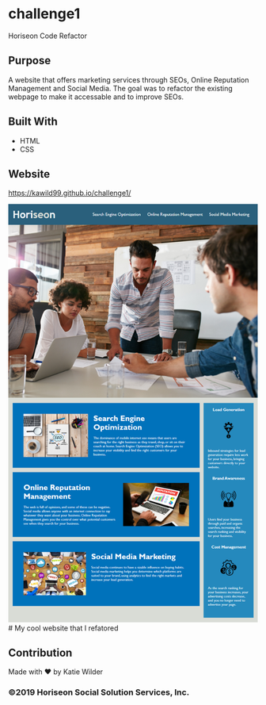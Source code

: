# challenge1
Horiseon Code Refactor
## Purpose
A website that offers marketing services through SEOs, Online Reputation Management and Social Media. 
The goal was to refactor the existing webpage to make it accessable and to improve SEOs.

## Built With
* HTML
* CSS

## Website
https://kawild99.github.io/challenge1/

<img src="assets/images/horiseon.png" alt="Horiseon Final Look"/>
# My cool website that I refatored

## Contribution
Made with ❤️ by Katie Wilder

### ©️2019 Horiseon Social Solution Services, Inc.
